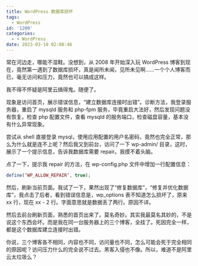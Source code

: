 ```yaml
---
title: WordPress 数据库损坏
tags:
  - WordPress
id: '1209'
categories:
  - - WordPress
date: 2023-03-10 02:08:46
---
```


常在河边走，哪能不湿鞋。没想到，从 2008 年开始深入玩 WordPress 博客到现在，竟然第一遇到了数据库损坏，真是闻所未闻，见所未见啊……一个个人博客而已，毫无访问和压力，竟然也可以搞成这样。

<!--more-->

我不得不怀疑是阿里云搞得鬼。随便了。

现象是访问首页，展示错误信息，“建立数据库连接时出错”。诊断方法，我登录服务器，重启了 mysqld 服务和 php-fpm 服务，毕竟重启大法好，然后发现问题没有恢复。检查 php 配置文件，查看 mysqld 的服务端口，检查磁盘容量，基本没有什么异常现象。

尝试从 shell 直接登录 mysql，使用应用配置的用户名密码，竟然也完全正常，那么为什么就是连不上呢？然后我又到前台，访问了一下 wp-admin/ 目录，这时，展示了一个提示信息，告诉我数据库需要 repair。我摸不着头脑。

点了一下，提示我 repair 的方法，在 wp-config.php 文件中增加一行配置信息：

```php
define(‘WP_ALLOW_REPAIR’, true);
```

然后，刷新当前页面。我试了一下，果然出现了“修复数据库”，“修复并优化数据库”，我点击了后者，看到错误信息是，wp_options 表不知道怎么损坏了，原来 xx 行，现在 xx - 2 行。字面意思就是数据丢了两行。原因不详。

然后去前台刷新页面，熟悉的首页出来了。莫名奇妙。其实我最莫名其妙的，不是说这个东西会坏。而是我在同一台服务器上的三个博客，全挂了。死因完全一样，都是这个数据库建立连接时出错。

你说，三个博客各不相同，内容也不同，访问量也不同，怎么可能会死于完全相同的原因呢？访问压力什么的完全说不过去。黑客入侵也不像。所以，难道不是阿里云太垃圾么？